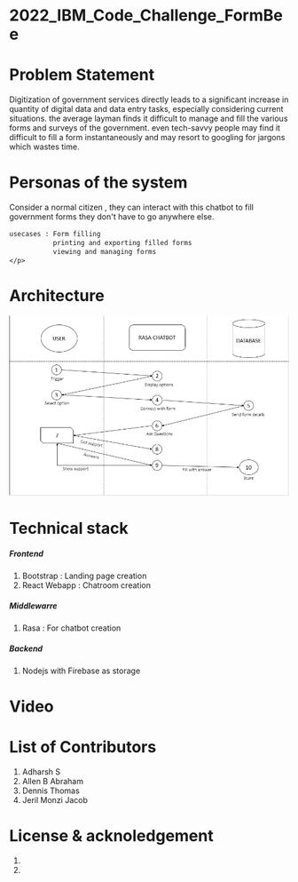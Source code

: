 # 2022_IBM_Code_Challenge_FormBee

<h1> Problem Statement</h1>
<p>
    Digitization of government services directly leads to a significant increase in quantity of digital data and data entry tasks, especially considering current situations. the average layman finds it difficult to manage and fill the various forms and surveys of the government. even tech-savvy people may find it difficult to fill a form instantaneously and may resort to googling for jargons which wastes time.
</p>

<h1>Personas of the system</h1>

<p>
    Consider a normal citizen , they can interact with this chatbot to fill government forms they don't have to go anywhere else.
    
    usecases : Form filling 
               printing and exporting filled forms
               viewing and managing forms
    </p>

<h1>Architecture</h1>
<img src="architecture.png"></img>

<h1>Technical stack</h1>
<h5>Frontend</h5>
<ol>
    <li>Bootstrap : Landing page creation</li>
    <li>React Webapp : Chatroom creation</li>
    </ol>
    
<h5>Middlewarre</h5>
<ol>
    <li>Rasa : For chatbot creation </li>
</ol>

<h5>Backend </h5>
<ol>
    <li> Nodejs with Firebase as storage</li>
    </ol>
  

<h1>Video</h1>

<h1>List of Contributors</h1>
<ol>
  <li>Adharsh S</li>
  <li>Allen B Abraham</li>
  <li>Dennis Thomas</li>
  <li>Jeril Monzi Jacob</li>
</ol>

<h1>License &amp acknoledgement</h1>
<ol>
  <li></li>
  <li></li>
</ol>
